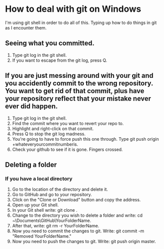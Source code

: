 # How to deal with git on Windows
I'm using git shell in order to do all of this. Typing up how to do things in git as I encounter them.

## Seeing what you committed.
1. Type git log in the git shell.
2. If you want to escape from the git log, press Q.

## If you are just messing around with your git and you accidently commit to the wrong repository. You want to get rid of that commit, plus  have your repository reflect that your mistake never ever did happen.
1. Type git log in the git shell.
2. Find the commit where you want to revert your repo to.
3. Highlight and right-click on that commit.
4. Press Q to stop the git log madness.
5. You're going to have to force push this one through. Type git push origin +whateveryourcommitnumberis.
6. Check your github to see if it is gone. Fingers crossed.

## Deleting a folder 

### If you have a local directory
1. Go to the location of the directory and delete it.
2. Go to GitHub and go to your repository. 
3. Click on the "Clone or Download" button and copy the address.
4. Open up your Git shell.
5. In your Git shell write: git clone <paste your repository>.
6. Change to the directory you wish to delete a folder and write: cd ~\Documents\GitHub\YourFolderName.
7. After that, write: git rm -r YourFolderName.
8. Now you need to commit the changes to git. Write: git commit -m "Removed YourFolderName."
9. Now you need to push the changes to git. Write: git push origin master.


